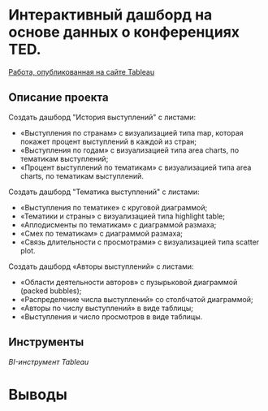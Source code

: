# Интерактивный дашборд на основе данных о конференциях TED.
[Работа, опубликованная на сайте Tableau](https://public.tableau.com/app/profile/tatiana.titarenko/viz/Project_Titarenko/sheet21) 

## Описание проекта
Создать дашборд "История выступлений" с листами:
- «Выступления по странам» с визуализацией типа map, которая покажет процент выступлений в каждой из стран;
- «Выступления по годам» с визуализацией типа area charts, по тематикам выступлений;
- «Процент выступлений по тематикам» с визуализацией типа area charts, по тематикам выступлений.
  
Создать дашборд "Тематика выступлений" с листами:
- «Выступления по тематике» с круговой диаграммой;
- «Тематики и страны» с визуализацией типа highlight table;
- «Аплодисменты по тематикам» с диаграммой размаха;
- «Смех по тематикам» с диаграммой размаха;
- «Связь длительности с просмотрами» с визуализацией типа scatter plot.
  
Создать дашборд «Авторы выступлений» с листами:
- «Области деятельности авторов» с пузырьковой диаграммой (packed bubbles);
- «Распределение числа выступлений» со столбчатой диаграммой;
- «Авторы по числу выступлений» в виде таблицы;
- «Выступления и число просмотров  в виде таблицы.

## Инструменты
*BI-инструмент Tableau*

# Выводы

